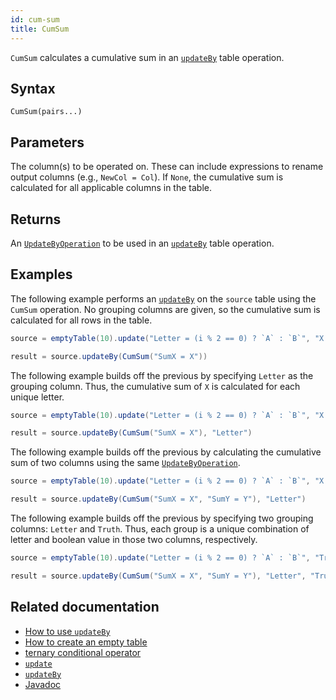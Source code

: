 ```yaml
---
id: cum-sum
title: CumSum
---
```


`CumSum` calculates a cumulative sum in an [`updateBy`](./updateBy.md) table operation.

## Syntax

```
CumSum(pairs...)
```

## Parameters

<ParamTable>
<Param name="pairs" type="String...">

The column(s) to be operated on. These can include expressions to rename output columns (e.g., `NewCol = Col`). If `None`, the cumulative sum is calculated for all applicable columns in the table.

</Param>
</ParamTable>

## Returns

An [`UpdateByOperation`](./updateBy.md#parameters) to be used in an [`updateBy`](./updateBy.md) table operation.

## Examples

The following example performs an [`updateBy`](./updateBy.md) on the `source` table using the `CumSum` operation. No grouping columns are given, so the cumulative sum is calculated for all rows in the table.

```groovy order=source,result
source = emptyTable(10).update("Letter = (i % 2 == 0) ? `A` : `B`", "X = i")

result = source.updateBy(CumSum("SumX = X"))
```

The following example builds off the previous by specifying `Letter` as the grouping column. Thus, the cumulative sum of `X` is calculated for each unique letter.

```groovy order=source,result
source = emptyTable(10).update("Letter = (i % 2 == 0) ? `A` : `B`", "X = i")

result = source.updateBy(CumSum("SumX = X"), "Letter")
```

The following example builds off the previous by calculating the cumulative sum of two columns using the same [`UpdateByOperation`](./updateBy.md#parameters).

```groovy order=source,result
source = emptyTable(10).update("Letter = (i % 2 == 0) ? `A` : `B`", "X = i", "Y = randomInt(1, 11)")

result = source.updateBy(CumSum("SumX = X", "SumY = Y"), "Letter")
```

The following example builds off the previous by specifying two grouping columns: `Letter` and `Truth`. Thus, each group is a unique combination of letter and boolean value in those two columns, respectively.

```groovy order=source,result
source = emptyTable(10).update("Letter = (i % 2 == 0) ? `A` : `B`", "Truth = randomBool()", "X = i", "Y = randomInt(1, 11)")

result = source.updateBy(CumSum("SumX = X", "SumY = Y"), "Letter", "Truth")
```

## Related documentation

- [How to use `updateBy`](../../../how-to-guides/use-update-by.md)
- [How to create an empty table](../../../how-to-guides/empty-table.md)
- [ternary conditional operator](../../query-language/control-flow/ternary-if.md)
- [`update`](../select/update.md)
- [`updateBy`](./updateBy.md)
- [Javadoc](<https://deephaven.io/core/javadoc/io/deephaven/api/updateby/UpdateByOperation.html#CumProd(java.lang.String...)>)

